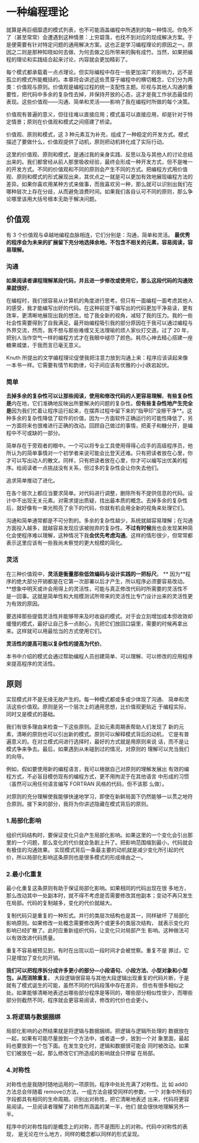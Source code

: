 # 一种编程理论

就算是再巨细靡遗的模式列表，也不可能涵盖编程中所遇到的每一种情况。你免不了（甚至常常）会遭遇到这种情景：上穷碧落，也找不到对应的现成解决方案。于是便需要有针对特定问题的通用解决方案。这也正是学习编程理论的原因之一。原因之二则是那种知晓如何去做、为何去做之后所带来的胸有成竹。当然，如果把编程的理论和实践结合起来讨论，内容就会更加精彩了。

每个模式都承载着一点点理论。但实际编程中存在一些更加深广的影响力，远不是孤立的模式所能概括的。本章将会讲述这些贯穿于编程中的横切概念，它们分为两类：价值观与原则。价值观是编程过程的统一支配性主题。珍视与其他人沟通的重要性，把代码中多余的复杂性去掉，并保持开放的心态，这才是我工作状态最佳的表现。这些价值观——沟通、简单和灵活——影响了我在编程时所做的每个决策。

价值观有普遍的意义，但往往难以直接应用；模式虽可以直接应用，却是针对于特定情景；原则在价值观和模式之间搭建了桥梁。

价值观、原则和模式，这 3 种元素互为补充，组成了一种稳定的开发方式。模式描述了要做什么，价值观提供了动机，原则把动机转化成了实际行动。

这里的价值观、原则和模式，是通过我的亲身实践、反思以及与其他人的讨论总结出来的。我们都曾经从前人那里吸收经验，最终会形成一种开发方式，但不是唯一的开发方式。不同的价值观和不同的原则会产生不同的方式。把编程方式用价值观、原则和模式的形式展现出来，其优点之一就是可以更加有效地展现编程方法的差异。如果你喜欢用某种方式来做事，而我喜欢另一种，那么就可以识别出我们在哪种层次上存在分歧，从而避免浪费时间。如果我们各自认可不同的原则，那么争论哪里该用大括号根本无助于解决问题。

## 价值观

有 3 个价值观与卓越地编程血脉相连，它们分别是：沟通，简单和灵活。
**最优秀的程序会为未来的扩展留下充分地选择余地，不包含不相关的元素，容易阅读，容易理解。**

### 沟通

**如果阅读者课程理解某段代码，并且进一步修改或使用它，那么这段代码的沟通效果就很好**。

在编程时，我们很容易从计算机的角度进行思考。但只有一面编程一面考虑其他人的感受，我才能编写出好的代码。在这种前提下编写出的代码更加干净易读，更有效率，更清晰地展现出我的想法，给了我全新的视角，减轻了我的压力。我的一些社会性需要得到了自我满足。最开始编程吸引我的部分原因在于我可以通过编程与外界交流，然而，我不想与那些难缠又无法理喻的烦人家伙打交道。过了 20 年，把别人当作空气一样的编程方式才在我眼中褪尽了颜色。耗尽心神去精心搭建一座糖果城堡，于我而言已毫无意义。

Knuth 所提出的文学编程理论促使我把注意力放到沟通上来：程序应该读起来像一本书一样。它需要有情节和韵律，句子间应该有优雅的小小跌宕起伏。

### 简单

**去掉多余的复杂性可以让那些阅读，使用和修改代码的人更容易理解**。**有些复杂性是**内在地，它们准确地反映出所要解决的问题的复杂性。**但有些复杂性地产生完全是**因为我们忙着让程序运行起来，在摆弄过程中留下来的“指甲印”没擦干净\*\*。这种多余的复杂性降低了软件的价值，因为一方面软件正确运行的可能性降低了，另一方面将来也很难进行正确的改动。回顾自己做过的事情，把麦子和糠分开，是编程中不可或缺的一部分。

简单存在于旁观者的眼中。一个可以将专业工具使用得得心应手的高级程序员，他所认为的简单事情对一个初学者来说可能会比登天还难。只有把读者放在心里，你才可以写出动人的散文。同样，只有把读者放在心里，你才可以编写出优美的程序。给阅读者一点挑战没有关系，但过多的复杂性会让你失去他们。

追求简单推动了进化。

在各个层次上都应当要求简单。对代码进行调整，删除所有不提供信息的代码。设计中不出现无关元素。对需求提出质疑，找出最本质的概念。去掉多余的复杂性后，就好像有一束光照亮了余下的代码，你就有机会用全新的视角来处理它们。

沟通和简单通常都是不可分割的。多余的复杂性越少，系统就越容易理解；在沟通方面投入越多，就越容易发现应该被抛弃的复杂性。**不过有时候**我也会发现某种简化会使程序难以理解，这种情况下我**会优先考虑沟通**。这样的情形很少，但常常都表示这里应该有一些我尚未察觉的更大规模的简化。

### 灵活

在三种价值观中，**灵活是衡量那些低效编码与设计实践的一把标尺**。
**
因为**程序的绝大部分开销都是在它第一次部署以后才产生，所以程序必须要容易改动。\*\*想象中明天或许会用得上的灵活性，可能与真正修改代码时所需要的灵活性不是一回事。这就是简单性和大规模测试所带来的灵活性比专门设计出来的灵活性更为有效的原因。

要选择那些提倡灵活性并能够带来及时收益的模式。对于会立刻增加成本但收效却缓慢的模式，最好让自己多一点耐心，先把它们放回口袋里，需要的时候再拿出来。这样就可以用最恰当的方式使用它们。

**灵活性的提高可能以复杂性的提高为代价**。

本书中介绍的模式会通过帮助编程人员创建简单、可以理解、可以修改的应用程序来提高程序的灵活性。

## 原则

实现模式并不是无缘无故产生的。每一种模式都或多或少体现了沟通、
简单和灵活这些价值观。原则是另一个层次上的通用思想，比价值观更贴近
于编程实际，同时又是模式的基础。

我们有很多理由来检查一下这些原则。正如元素周期表帮助人们发现了
新的元素，清晰的原则也可以引出新的模式。原则可以解释模式背后的动机，
它是有普遍意义的。在对立模式间进行选择时，最好的方式就是用原则来说
话，而不是让模式争来争去。最后，如果遇到从未碰到过的情况，对原则的
理解可以充当我们的向导。

例如，假如要使用新的编程语言，我可以根据自己对原则的理解发展出
有效的编程方式，不必盲目模仿现有的编程方式，更不用拘泥于在其他语言
中形成的习惯（虽然可以用任何语言编写 FORTRAN 风格的代码，但不该那
么做）。

对原则的充分理解使我能够快速地学习，即使在新鲜局面下仍然能够一以贯之地符合原则。接下来的部分，我将为你讲述隐藏在模式背后的原则。

### 1.局部化影响

组织代码结构时，要保证变化只会产生局部化影响。如果这里的一个变化会引出那里的一个问题，那么变化的代价就会急剧上升了。把影响范围缩到最小，代码就会有极佳的沟通效果。
实现模式背后一条最主要的动机就是减少变化所引起的代价，所以局部化影响这条原则也是很多模式的形成缘由之一。

### 2.最小化重复

最小化重复这条原则有助于保证局部化影响。如果相同的代码出现在很
多地方，那么改动其中一处副本时，就不得不考虑是否需要修改其他副本；变动不再只发生在局部。代码的复制越多，变化的代价就越大。

复制代码只是重复的一种形式。并行的类层次结构也是其一，同样破坏
了局部化影响原则。如果修改一处概念需要修改两个或更多的类层次结构，
就表示变化的影响已经扩散了。此时应重新组织代码，让变化只对局部产生
影响。这种做法可以有效改进代码质量。

重复不容易被预见到，有时在出现以后一段时间才会被觉察。重复不是
罪过，它只是增加了变化的开销。

**我们可以把程序拆分成许多更小的部分—小段语句、小段方法、小型对象和小型包，从而消除重复**。
大段逻辑很容易与其他大段逻辑出现重复的代码片断，于是就有了模式诞生的可能，虽然不同的代码段落中存在差异，
但也有很多相似之处。如果能够清晰地表述出哪些部分程序是等同的，哪些部分相似性很少，而哪些部分则截然不同，程序就会更容易阅读，修改的代价也会更小。

### 3.将逻辑与数据捆绑

局部化影响的必然结果就是将逻辑与数据捆绑。把逻辑与逻辑所处理的
数据放在一起，如果有可能尽量放到一个方法中，或者退一步，放到一个对
象里面，最起码也要放到一个包下面。在发生变化时，逻辑和数据很可能会
同时被改动。如果它们被放在一起，那么修改它们所造成的影响就会只停留
在局部。

### 4.对称性

对称性也是我随时随地运用的一项原则。程序中处处充满了对称性。比
如 add()方法总会伴随着 remove()方法，一组方法会接受同样的参数，一个
对象中所有的字段都具有相同的生命周期。识别出对称性，把它清晰地表述
出来，代码将更容易阅读。一旦阅读者理解了对称性所涵盖的某一半，他们
就会很快地理解另外一半。

程序中的对称性指的是概念上的对称，而不是图形上的对称。代码中对称性的表现，
是无论在什么地方，同样的概念都以同样的形式呈现。
